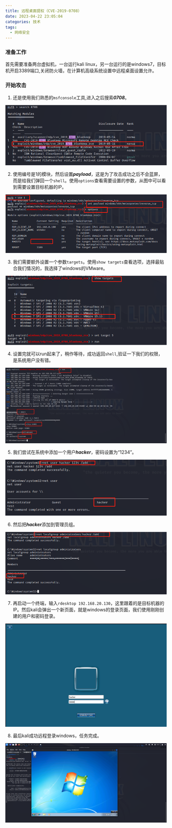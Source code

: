 ```yaml
---
title: 远程桌面提权（CVE-2019-0708）
date: 2023-04-22 23:05:04
categories: 技术
tags:
  - 网络安全
---
```


### 准备工作

首先需要准备两台虚拟机，一台运行kali linux，另一台运行的是windows7，目标机开启3389端口,关闭防火墙，在计算机高级系统设置中远程桌面设置允许。

### 开始攻击

1. 还是使用我们熟悉的```msfconsole```工具,进入之后搜索***0708***。

<!-- more -->

![启动工具](./CVE-2019-0708/1.png)

2. 使用编号是1的模块，然后设置***payload***，这是为了攻击成功之后不会蓝屏，而是给我们弹回一个```shell```。使用```options```查看需要设置的参数，从图中可以看到需要设置目标机器的IP。

![启动工具](./CVE-2019-0708/2.png)

3. 我们需要额外设置一个参数```targets```。使用```show targets```查看选项，选择最贴合我们情况的，我选择了windows的VMware。

![启动工具](./CVE-2019-0708/3.png)

4. 设置完就可以run起来了，稍作等待，成功返回```shell```,验证一下我们的权限，是系统用户没有错。

![启动工具](./CVE-2019-0708/4.png)

5. 我们尝试在系统中添加一个用户***hacker***，密码设置为“1234”。

![启动工具](./CVE-2019-0708/5.png)

6. 然后把***hacker***添加到管理员组。

![启动工具](./CVE-2019-0708/6.png)

7. 再启动一个终端，输入```rdesktop 192.168.20.130```，这里跟着的是目标机器的IP。然后kali会弹出一个新页面，就是windows的登录页面，我们使用刚刚创建的用户和密码登录。

![启动工具](./CVE-2019-0708/7.png)

8. 最后kali成功远程登录windows，任务完成。

![启动工具](./CVE-2019-0708/8.png)